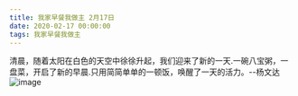 ```yaml
---
title: 我家早餐我做主 2月17日
date: 2020-02-17 00:00:00
tags: 我家早餐我做主
---
```

清晨，随着太阳在白色的天空中徐徐升起，我们迎来了新的一天.一碗八宝粥，一盘菜，开启了新的早晨.只用简简单单的一顿饭，唤醒了一天的活力。--杨文达
![image](1.jpg)